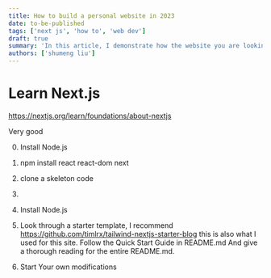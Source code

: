 ```yaml
---
title: How to build a personal website in 2023
date: to-be-published
tags: ['next js', 'how to', 'web dev']
draft: true
summary: 'In this article, I demonstrate how the website you are looking at is developed.'
authors: ['shumeng liu']
---
```


# Learn Next.js

https://nextjs.org/learn/foundations/about-nextjs

Very good

0. Install Node.js
1. npm install react react-dom next
2. clone a skeleton code
3.

4. Install Node.js
5. Look through a starter template, I recommend
   https://github.com/timlrx/tailwind-nextjs-starter-blog
   this is also what I used for this site.
   Follow the Quick Start Guide in README.md
   And give a thorough reading for the entire README.md.

6. Start Your own modifications

